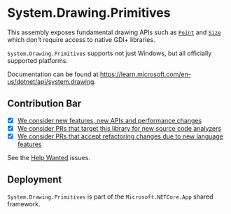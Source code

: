 # System.Drawing.Primitives
This assembly exposes fundamental drawing APIs such as [`Point`](https://learn.microsoft.com/en-us/dotnet/api/system.drawing.point) and [`Size`](https://learn.microsoft.com/en-us/dotnet/api/system.drawing.size) which don't require access to native GDI+ libraries.

`System.Drawing.Primitives` supports not just Windows, but all officially supported platforms.

Documentation can be found at https://learn.microsoft.com/en-us/dotnet/api/system.drawing.

## Contribution Bar
- [x] [We consider new features, new APIs and performance changes](../README.md#primary-bar)
- [x] [We consider PRs that target this library for new source code analyzers](../README.md#secondary-bars)
- [x] [We consider PRs that accept refactoring changes due to new language features](../README.md#secondary-bars)

See the [Help Wanted](https://github.com/dotnet/runtime/issues?q=is%3Aissue+is%3Aopen+label%3Aarea-System.Drawing+label%3A%22help+wanted%22) issues.

## Deployment
`System.Drawing.Primitives` is part of the `Microsoft.NETCore.App` shared framework.
